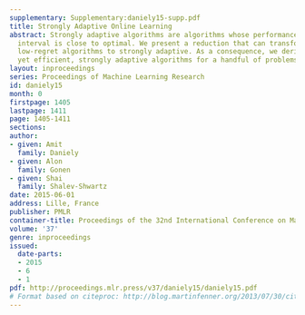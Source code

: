 ```yaml
---
supplementary: Supplementary:daniely15-supp.pdf
title: Strongly Adaptive Online Learning
abstract: Strongly adaptive algorithms are algorithms whose performance on every time
  interval is close to optimal. We present a reduction that can transform standard
  low-regret algorithms to strongly adaptive. As a consequence, we derive simple,
  yet efficient, strongly adaptive algorithms for a handful of problems.
layout: inproceedings
series: Proceedings of Machine Learning Research
id: daniely15
month: 0
firstpage: 1405
lastpage: 1411
page: 1405-1411
sections: 
author:
- given: Amit
  family: Daniely
- given: Alon
  family: Gonen
- given: Shai
  family: Shalev-Shwartz
date: 2015-06-01
address: Lille, France
publisher: PMLR
container-title: Proceedings of the 32nd International Conference on Machine Learning
volume: '37'
genre: inproceedings
issued:
  date-parts:
  - 2015
  - 6
  - 1
pdf: http://proceedings.mlr.press/v37/daniely15/daniely15.pdf
# Format based on citeproc: http://blog.martinfenner.org/2013/07/30/citeproc-yaml-for-bibliographies/
---
```


